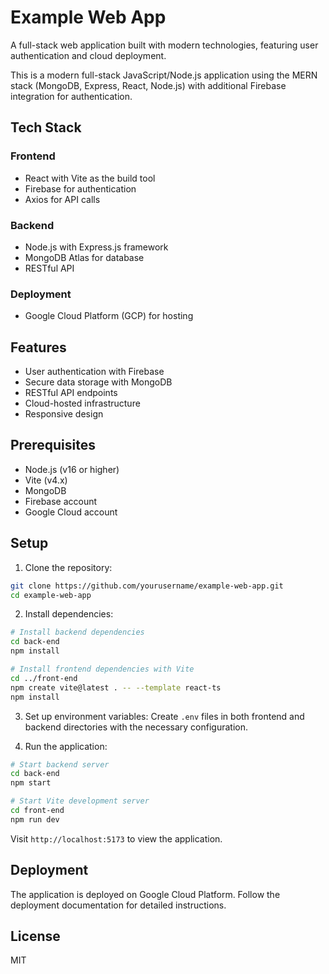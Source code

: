 # Example Web App

A full-stack web application built with modern technologies, featuring user authentication and cloud deployment.

This is a modern full-stack JavaScript/Node.js application using the MERN stack (MongoDB, Express, React, Node.js) with additional Firebase integration for authentication.

## Tech Stack

### Frontend
- React with Vite as the build tool
- Firebase for authentication
- Axios for API calls

### Backend
- Node.js with Express.js framework
- MongoDB Atlas for database
- RESTful API

### Deployment
- Google Cloud Platform (GCP) for hosting 

## Features

- User authentication with Firebase
- Secure data storage with MongoDB
- RESTful API endpoints
- Cloud-hosted infrastructure
- Responsive design

## Prerequisites

- Node.js (v16 or higher)
- Vite (v4.x)
- MongoDB
- Firebase account
- Google Cloud account

## Setup

1. Clone the repository:
```bash
git clone https://github.com/yourusername/example-web-app.git
cd example-web-app
```

2. Install dependencies:
```bash
# Install backend dependencies
cd back-end
npm install

# Install frontend dependencies with Vite
cd ../front-end
npm create vite@latest . -- --template react-ts
npm install
```

3. Set up environment variables:
Create `.env` files in both frontend and backend directories with the necessary configuration.

4. Run the application:
```bash
# Start backend server
cd back-end
npm start

# Start Vite development server
cd front-end
npm run dev
```

Visit `http://localhost:5173` to view the application.

## Deployment

The application is deployed on Google Cloud Platform. Follow the deployment documentation for detailed instructions.

## License

MIT
